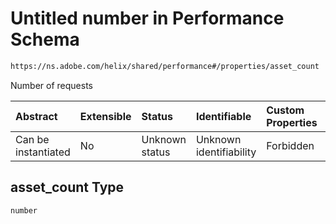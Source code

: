 # Untitled number in Performance Schema

```txt
https://ns.adobe.com/helix/shared/performance#/properties/asset_count
```

Number of requests

| Abstract            | Extensible | Status         | Identifiable            | Custom Properties | Additional Properties | Access Restrictions | Defined In                                                                 |
| :------------------ | :--------- | :------------- | :---------------------- | :---------------- | :-------------------- | :------------------ | :------------------------------------------------------------------------- |
| Can be instantiated | No         | Unknown status | Unknown identifiability | Forbidden         | Allowed               | none                | [performance.schema.json*](performance.schema.json "open original schema") |

## asset_count Type

`number`
